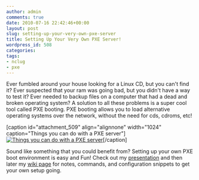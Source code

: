 ```yaml
---
author: admin
comments: true
date: 2010-07-16 22:42:46+00:00
layout: post
slug: setting-up-your-very-own-pxe-server
title: Setting Up Your Very Own PXE Server!
wordpress_id: 508
categories:
tags:
- nclug
- pxe
---
```


Ever fumbled around your house looking for a Linux CD,  but you can't find it? Ever suspected that your ram was going bad, but  you didn't have a way to test it? Ever needed to backup files on a  computer that had a dead and broken operating system? A solution to all  these problems is a super cool tool called PXE booting. PXE booting  allows you to load alternative operating systems over the network,  without the need for cds, cdroms, etc!

[caption id="attachment_509" align="alignnone" width="1024" caption="Things you can do with a PXE server"][![Things you can do with a PXE server](/uploads/pxebooting-1024x623.jpg)](/uploads/pxebooting.jpg)[/caption]

Sound like something that you could benefit from? Setting up your  own PXE boot environment is easy and Fun! Check out my [presentation](http://wiki.xkyle.com/File:Pxe.pdf) and then later my [wiki  page](http://wiki.xkyle.com/pxe) for notes, commands, and configuration snippets to get your own  setup going.

